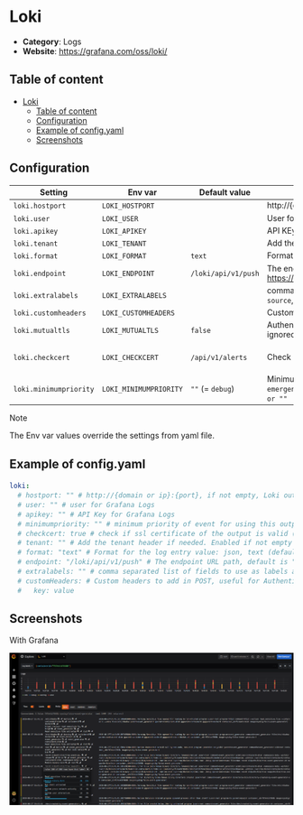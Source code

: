# Loki


- **Category**: Logs
- **Website**: https://grafana.com/oss/loki/

## Table of content

- [Loki](#loki)
  - [Table of content](#table-of-content)
  - [Configuration](#configuration)
  - [Example of config.yaml](#example-of-configyaml)
  - [Screenshots](#screenshots)

## Configuration

|        Setting         |        Env var         |    Default value    |                                                             Description                                                             |                              |                              |                  |                                                                                                                                     |
| ---------------------- | ---------------------- | ------------------- | ----------------------------------------------------------------------------------------------------------------------------------- | ---------------------------- | ---------------------------- | ---------------- | ----------------------------------------------------------------------------------------------------------------------------------- |
| `loki.hostport`        | `LOKI_HOSTPORT`        |                     | http://{domain or ip}:{port}, if not empty, Loki output is **enabled**                                                              |                              |                              |                  |                                                                                                                                     |
| `loki.user`            | `LOKI_USER`            |                     | User for Grafana Logs                                                                                                               |                              |                              |                  |                                                                                                                                     |
| `loki.apikey`          | `LOKI_APIKEY`          |                     | API KEy for Grafana Logs                                                                                                            |                              |                              |                  |                                                                                                                                     |
| `loki.tenant`          | `LOKI_TENANT`          |                     | Add the tenant header if needed                                                                                                     |                              |                              |                  |                                                                                                                                     |
| `loki.format`          | `LOKI_FORMAT`          | `text`              | Format for the log entry value: json, text                                                                                          |                              |                              |                  |                                                                                                                                     |
| `loki.endpoint`        | `LOKI_ENDPOINT`        | `/loki/api/v1/push` | The endpoint URL path, more info : https://grafana.com/docs/loki/latest/api/#post-apiprompush                                       |                              |                              |                  |                                                                                                                                     |
| `loki.extralabels`     | `LOKI_EXTRALABELS`     |                     | comma separated list of fields to use as labels additionally to `rule`, `source`, `priority`, `tags` and `custom_fields`            |                              |                              |                  |                                                                                                                                     |
| `loki.customheaders`   | `LOKI_CUSTOMHEADERS`   |                     | Custom headers to add in POST, useful for Authentication                                                                            |                              |                              |                  |                                                                                                                                     |
| `loki.mutualtls`       | `LOKI_MUTUALTLS`       | `false`             | Authenticate to the output with TLS, if true, checkcert flag will be ignored (server cert will always be checked)                   |                              |                              |                  |                                                                                                                                     |
| `loki.checkcert`       | `LOKI_CHECKCERT`       | `/api/v1/alerts`    | Check if ssl certificate of the output is valid                                                                                     | `mattermost.minimumpriority` | `MATTERMOST_MINIMUMPRIORITY` | `""` (= `debug`) | Minimum priority of event for using this output, order is `emergency,alert,critical,error,warning,notice,informational,debug or ""` |
| `loki.minimumpriority` | `LOKI_MINIMUMPRIORITY` | `""` (= `debug`)    | Minimum priority of event for using this output, order is `emergency,alert,critical,error,warning,notice,informational,debug or ""` |                              |                              |                  |                                                                                                                                     |


> [!NOTE]
The Env var values override the settings from yaml file.

## Example of config.yaml

```yaml
loki:
  # hostport: "" # http://{domain or ip}:{port}, if not empty, Loki output is enabled
  # user: "" # user for Grafana Logs
  # apikey: "" # API Key for Grafana Logs
  # minimumpriority: "" # minimum priority of event for using this output, order is emergency|alert|critical|error|warning|notice|informational|debug or "" (default)
  # checkcert: true # check if ssl certificate of the output is valid (default: true)
  # tenant: "" # Add the tenant header if needed. Enabled if not empty
  # format: "text" # Format for the log entry value: json, text (default)
  # endpoint: "/loki/api/v1/push" # The endpoint URL path, default is "/loki/api/v1/push" more info : https://grafana.com/docs/loki/latest/api/#post-apiprompush
  # extralabels: "" # comma separated list of fields to use as labels additionally to rule, source, priority, tags and custom_fields
  # customHeaders: # Custom headers to add in POST, useful for Authentication
  #   key: value
```

## Screenshots

With Grafana

![loki example](images/loki.png)